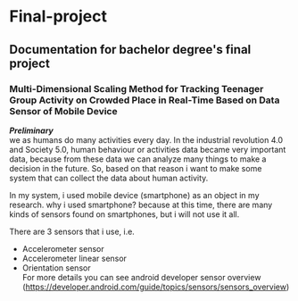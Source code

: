 # Final-project
## Documentation for bachelor degree's final project
### Multi-Dimensional Scaling Method for Tracking Teenager Group Activity on Crowded Place in Real-Time Based on Data Sensor of Mobile Device

_**Preliminary**_ <br> 
we as humans do many activities every day. In the industrial revolution 4.0 and Society 5.0, human behaviour or activities data became very important data, because from these data we can analyze many things to make a decision in the future. So, based on that reason i want to make some system that can collect the data about human activity. <br>

In my system, i used mobile device (smartphone) as an object in my research. why i used smartphone? because at this time, there are many kinds of sensors found on smartphones, but i will not use it all. <br>

There are 3 sensors that i use, i.e.
* Accelerometer sensor
* Accelerometer linear sensor
* Orientation sensor <br>
For more details you can see android developer sensor overview (https://developer.android.com/guide/topics/sensors/sensors_overview)
